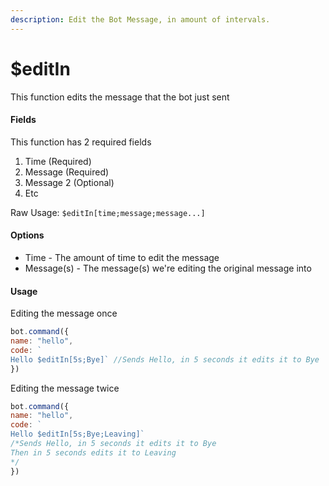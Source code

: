 ```yaml
---
description: Edit the Bot Message, in amount of intervals.
---
```


# $editIn

This function edits the message that the bot just sent

#### Fields

This function has 2 required fields

1. Time (Required)
2. Message (Required)
3. Message 2 (Optional)
4. Etc

Raw Usage: `$editIn[time;message;message...]`

#### Options

* Time - The amount of time to edit the message
* Message(s) - The message(s) we're editing the original message into

#### Usage

Editing the message once

```javascript
bot.command({
name: "hello", 
code: `
Hello $editIn[5s;Bye]` //Sends Hello, in 5 seconds it edits it to Bye
})
```

Editing the message twice

```javascript
bot.command({
name: "hello", 
code: `
Hello $editIn[5s;Bye;Leaving]` 
/*Sends Hello, in 5 seconds it edits it to Bye
Then in 5 seconds edits it to Leaving
*/
})
```
